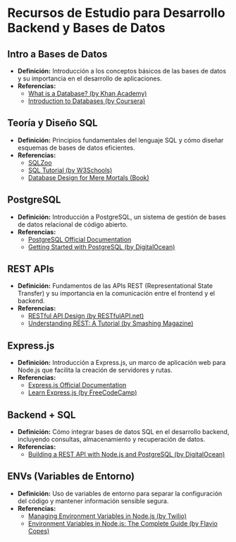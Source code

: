 # Recursos de Estudio para Desarrollo Backend y Bases de Datos

## Intro a Bases de Datos
- **Definición:** Introducción a los conceptos básicos de las bases de datos y su importancia en el desarrollo de aplicaciones.
- **Referencias:**
  - [What is a Database? (by Khan Academy)](https://www.khanacademy.org/computing/computer-programming/sql)
  - [Introduction to Databases (by Coursera)](https://www.coursera.org/learn/intro-to-databases)

## Teoría y Diseño SQL
- **Definición:** Principios fundamentales del lenguaje SQL y cómo diseñar esquemas de bases de datos eficientes.
- **Referencias:**
  - [SQLZoo](https://sqlzoo.net/)
  - [SQL Tutorial (by W3Schools)](https://www.w3schools.com/sql/)
  - [Database Design for Mere Mortals (Book)](https://www.amazon.com/Database-Design-Mere-Mortals-Hands/dp/0321884493)

## PostgreSQL
- **Definición:** Introducción a PostgreSQL, un sistema de gestión de bases de datos relacional de código abierto.
- **Referencias:**
  - [PostgreSQL Official Documentation](https://www.postgresql.org/docs/)
  - [Getting Started with PostgreSQL (by DigitalOcean)](https://www.digitalocean.com/community/tutorials/how-to-install-postgresql-on-ubuntu-20-04)

## REST APIs
- **Definición:** Fundamentos de las APIs REST (Representational State Transfer) y su importancia en la comunicación entre el frontend y el backend.
- **Referencias:**
  - [RESTful API Design (by RESTfulAPI.net)](https://restfulapi.net/)
  - [Understanding REST: A Tutorial (by Smashing Magazine)](https://www.smashingmagazine.com/2018/01/understanding-using-rest-api/)

## Express.js
- **Definición:** Introducción a Express.js, un marco de aplicación web para Node.js que facilita la creación de servidores y rutas.
- **Referencias:**
  - [Express.js Official Documentation](https://expressjs.com/)
  - [Learn Express.js (by FreeCodeCamp)](https://www.freecodecamp.org/news/learn-express-js/)

## Backend + SQL
- **Definición:** Cómo integrar bases de datos SQL en el desarrollo backend, incluyendo consultas, almacenamiento y recuperación de datos.
- **Referencias:**
  - [Building a REST API with Node.js and PostgreSQL (by DigitalOcean)](https://www.digitalocean.com/community/tutorials/build-a-rest-api-with-node-js-and-postgresql)

## ENVs (Variables de Entorno)
- **Definición:** Uso de variables de entorno para separar la configuración del código y mantener información sensible segura.
- **Referencias:**
  - [Managing Environment Variables in Node.js (by Twilio)](https://www.twilio.com/blog/environment-variables-node-js)
  - [Environment Variables in Node.js: The Complete Guide (by Flavio Copes)](https://flaviocopes.com/node-env-vars/)
